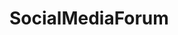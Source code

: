 # SocialMediaForum

<!-- To do:

At the very least, there should be a text area, and a input where the user is able to enter the url of image from online

When the user submits their data (button), it should go into a feed that exist on the page (Feed Container)

The username, time the user submitted the post, and the content should appear on the page ()

If the post has an image, it should appear also

Remember, a post can have text, image, or both

The user should have the ability to delete a post 

Figure out how to prevent users from entering bad data (ie, no text or not an image) (Alert)

Add CSS attributes



Bonus: Give the user the ability to select the text color
BONUS: Give the ability for the user to update the post in the feed. -->